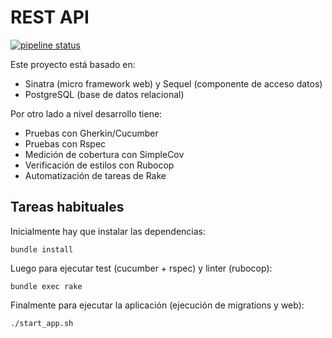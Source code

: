 REST API
========

[![pipeline status](https://gitlab.com/%{project_path}/badges/main/pipeline.svg)](https://gitlab.com/%{project_path}/commits/main)

Este proyecto está basado en:

* Sinatra (micro framework web) y Sequel (componente de acceso datos)
* PostgreSQL (base de datos relacional)

Por otro lado a nivel desarrollo tiene:

* Pruebas con Gherkin/Cucumber
* Pruebas con Rspec
* Medición de cobertura con SimpleCov
* Verificación de estilos con Rubocop
* Automatización de tareas de Rake

Tareas habituales
-----------------

Inicialmente hay que instalar las dependencias:

    bundle install

Luego para ejecutar test (cucumber + rspec) y linter (rubocop):

    bundle exec rake    

Finalmente para ejecutar la aplicación (ejecución de migrations y web):    

    ./start_app.sh

